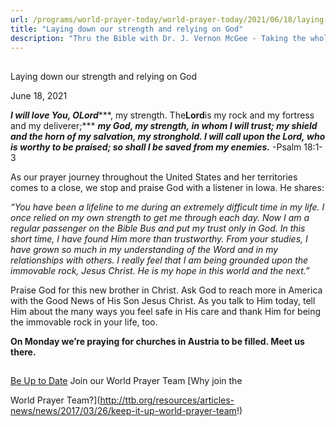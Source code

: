 ```yaml
---
url: /programs/world-prayer-today/world-prayer-today/2021/06/18/laying-down-our-strength-and-relying-on-god
title: "Laying down our strength and relying on God"
description: "Thru the Bible with Dr. J. Vernon McGee - Taking the whole Word to the whole world"
---
```







## 
 Laying down our strength and relying on God


June 18, 2021




***I will love You, O******Lord******, my strength. The******Lord******is my rock and my fortress and my deliverer;*** ***my God, my strength, in whom I will trust; my shield and the horn of my salvation, my stronghold. I will call upon the Lord, who is worthy to be praised; so shall I be saved from my enemies.*** -Psalm 18:1-3

As our prayer journey throughout the United States and her territories comes to a close, we stop and praise God with a listener in Iowa. He shares:

*“You have been a lifeline to me during an extremely difficult time in my life. I once relied on my own strength to get me through each day. Now I am a regular passenger on the Bible Bus and put my trust only in God. In this short time, I have found Him more than trustworthy. From your studies, I have grown so much in my understanding of the Word and in my relationships with others. I really feel that I am being grounded upon the immovable rock, Jesus Christ. He is my hope in this world and the next.”*

Praise God for this new brother in Christ. Ask God to reach more in America with the Good News of His Son Jesus Christ. As you talk to Him today, tell Him about the many ways you feel safe in His care and thank Him for being the immovable rock in your life, too.

**On Monday we’re praying for churches in Austria to be filled. Meet us there.**







## 




[Be Up to Date](http://feeds.feedburner.com/WorldPrayerToday "World Prayer Today RSS Feed")
Join our World Prayer Team
[Why join the  

World Prayer Team?](http://ttb.org/resources/articles-news/news/2017/03/26/keep-it-up-world-prayer-team!)




